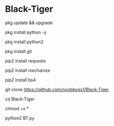 # Black-Tiger
pkg update && upgrade

pkg install python -y

pkg install python2

pkg install git

pip2 install requests

pip2 install mechanize

pip2 install bs4

git clone https://github.com/noobboss1/Black-Tiger

cd Black-Tiger

chmod +x *

python2 BT.py
